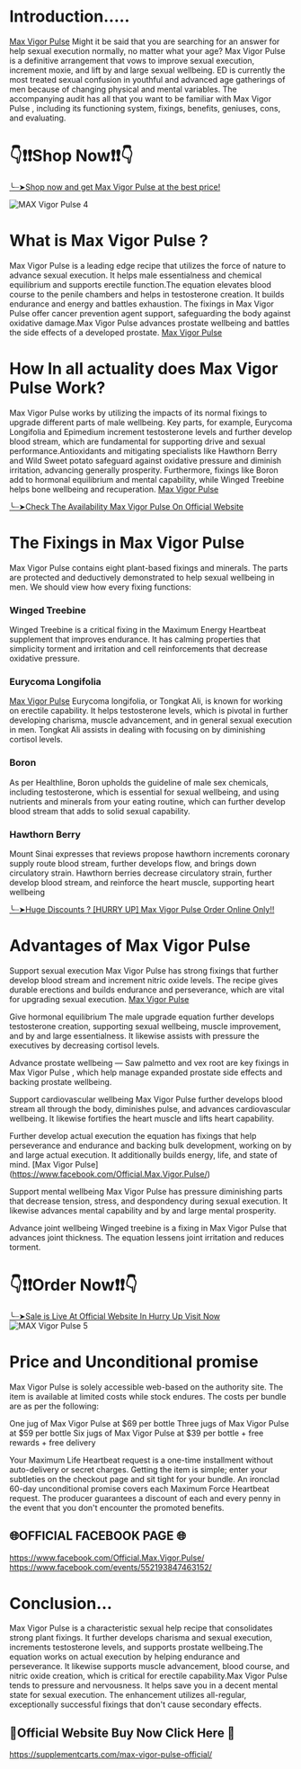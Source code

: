 # Introduction…..

[Max Vigor Pulse](https://www.facebook.com/Official.Max.Vigor.Pulse/) Might it be said that you are searching for an answer for help sexual execution normally, no matter what your age? Max Vigor Pulse  is a definitive arrangement that vows to improve sexual execution, increment moxie, and lift by and large sexual wellbeing. ED is currently the most treated sexual confusion in youthful and advanced age gatherings of men because of changing physical and mental variables. The accompanying audit has all that you want to be familiar with Max Vigor Pulse , including its functioning system, fixings, benefits, geniuses, cons, and evaluating.

# 👇❗❗Shop Now❗❗👇
[╰┈➤Shop now and get Max Vigor Pulse at the best price!](https://supplementcarts.com/max-vigor-pulse-official/)

![MAX Vigor Pulse 4](https://github.com/user-attachments/assets/a9ee4dd8-52a5-4660-9ea4-58d54a1430a9)




# What is Max Vigor Pulse ?

Max Vigor Pulse  is a leading edge recipe that utilizes the force of nature to advance sexual execution. It helps male essentialness and chemical equilibrium and supports erectile function.The equation elevates blood course to the penile chambers and helps in testosterone creation. It builds endurance and energy and battles exhaustion. The fixings in Max Vigor Pulse  offer cancer prevention agent support, safeguarding the body against oxidative damage.Max Vigor Pulse  advances prostate wellbeing and battles the side effects of a developed prostate. [Max Vigor Pulse](https://www.facebook.com/Official.Max.Vigor.Pulse/)


# How In all actuality does Max Vigor Pulse Work?

Max Vigor Pulse  works by utilizing the impacts of its normal fixings to upgrade different parts of male wellbeing. Key parts, for example, Eurycoma Longifolia and Epimedium increment testosterone levels and further develop blood stream, which are fundamental for supporting drive and sexual performance.Antioxidants and mitigating specialists like Hawthorn Berry and Wild Sweet potato safeguard against oxidative pressure and diminish irritation, advancing generally prosperity. Furthermore, fixings like Boron add to hormonal equilibrium and mental capability, while Winged Treebine helps bone wellbeing and recuperation. [Max Vigor Pulse](https://www.facebook.com/Official.Max.Vigor.Pulse/)

[╰┈➤Check The Availability Max Vigor Pulse On Official Website](https://supplementcarts.com/max-vigor-pulse-official/)

# The Fixings in Max Vigor Pulse 

Max Vigor Pulse  contains eight plant-based fixings and minerals. The parts are protected and deductively demonstrated to help sexual wellbeing in men. We should view how every fixing functions:

### Winged Treebine
Winged Treebine is a critical fixing in the Maximum Energy Heartbeat supplement that improves endurance. It has calming properties that simplicity torment and irritation and cell reinforcements that decrease oxidative pressure.

### Eurycoma Longifolia
[Max Vigor Pulse](https://www.facebook.com/Official.Max.Vigor.Pulse/)  Eurycoma longifolia, or Tongkat Ali, is known for working on erectile capability. It helps testosterone levels, which is pivotal in further developing charisma, muscle advancement, and in general sexual execution in men. Tongkat Ali assists in dealing with focusing on by diminishing cortisol levels.

### Boron
As per Healthline, Boron upholds the guideline of male sex chemicals, including testosterone, which is essential for sexual wellbeing, and using nutrients and minerals from your eating routine, which can further develop blood stream that adds to solid sexual capability.

### Hawthorn Berry
Mount Sinai expresses that reviews propose hawthorn increments coronary supply route blood stream, further develops flow, and brings down circulatory strain. Hawthorn berries decrease circulatory strain, further develop blood stream, and reinforce the heart muscle, supporting heart wellbeing

[╰┈➤Huge Discounts ? [HURRY UP] Max Vigor Pulse Order Online Only!!](https://supplementcarts.com/max-vigor-pulse-official/)

# Advantages of Max Vigor Pulse 

Support sexual execution Max Vigor Pulse  has strong fixings that further develop blood stream and increment nitric oxide levels. The recipe gives durable erections and builds endurance and perseverance, which are vital for upgrading sexual execution. [Max Vigor Pulse](https://www.facebook.com/Official.Max.Vigor.Pulse/)

Give hormonal equilibrium The male upgrade equation further develops testosterone creation, supporting sexual wellbeing, muscle improvement, and by and large essentialness. It likewise assists with pressure the executives by decreasing cortisol levels.

Advance prostate wellbeing — Saw palmetto and vex root are key fixings in Max Vigor Pulse , which help manage expanded prostate side effects and backing prostate wellbeing.

Support cardiovascular wellbeing Max Vigor Pulse  further develops blood stream all through the body, diminishes pulse, and advances cardiovascular wellbeing. It likewise fortifies the heart muscle and lifts heart capability.

Further develop actual execution the equation has fixings that help perseverance and endurance and backing bulk development, working on by and large actual execution. It additionally builds energy, life, and state of mind. [Max Vigor Pulse]
(https://www.facebook.com/Official.Max.Vigor.Pulse/)

Support mental wellbeing Max Vigor Pulse  has pressure diminishing parts that decrease tension, stress, and despondency during sexual execution. It likewise advances mental capability and by and large mental prosperity.

Advance joint wellbeing Winged treebine is a fixing in Max Vigor Pulse  that advances joint thickness. The equation lessens joint irritation and reduces torment.

# 👇❗❗Order Now❗❗👇
[╰┈➤Sale is Live At Official Website In Hurry Up Visit Now](https://supplementcarts.com/max-vigor-pulse-official/)
![MAX Vigor Pulse 5](https://github.com/user-attachments/assets/9e094e00-5cbf-4d58-a17f-96f09ac1ab3e)


# Price and Unconditional promise

Max Vigor Pulse  is solely accessible web-based on the authority site. The item is available at limited costs while stock endures. The costs per bundle are as per the following:

One jug of Max Vigor Pulse  at $69 per bottle
Three jugs of Max Vigor Pulse  at $59 per bottle
Six jugs of Max Vigor Pulse  at $39 per bottle + free rewards + free delivery

Your Maximum Life Heartbeat request is a one-time installment without auto-delivery or secret charges. Getting the item is simple; enter your subtleties on the checkout page and sit tight for your bundle.
An ironclad 60-day unconditional promise covers each Maximum Force Heartbeat request. The producer guarantees a discount of each and every penny in the event that you don't encounter the promoted benefits.

## 🌐OFFICIAL FACEBOOK PAGE 🌐

https://www.facebook.com/Official.Max.Vigor.Pulse/
https://www.facebook.com/events/552193847463152/

# Conclusion…

Max Vigor Pulse  is a characteristic sexual help recipe that consolidates strong plant fixings. It further develops charisma and sexual execution, increments testosterone levels, and supports prostate wellbeing.The equation works on actual execution by helping endurance and perseverance. It likewise supports muscle advancement, blood course, and nitric oxide creation, which is critical for erectile capability.Max Vigor Pulse  tends to pressure and nervousness. It helps save you in a decent mental state for sexual execution. The enhancement utilizes all-regular, exceptionally successful fixings that don't cause secondary effects.

## 💊Official Website Buy Now Click Here 💊

https://supplementcarts.com/max-vigor-pulse-official/
